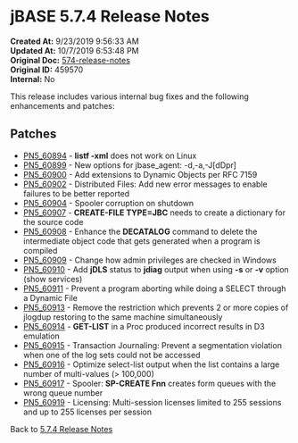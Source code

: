 # jBASE 5.7.4 Release Notes

**Created At:** 9/23/2019 9:56:33 AM  
**Updated At:** 10/7/2019 6:53:48 PM  
**Original Doc:** [574-release-notes](https://docs.jbase.com/75024-5-7-4-release-notes/574-release-notes)  
**Original ID:** 459570  
**Internal:** No  

This release includes various internal bug fixes and the following enhancements and patches:

## Patches

- [PN5\_60894](./../pn5_60894) - **listf -xml** does not work on Linux
- [PN5\_60899](./../pn5_60899) - New options for jbase\_agent: -d,-a,-J[dDpr]
- [PN5\_60900](./../pn5_60900) - Add extensions to Dynamic Objects per RFC 7159
- [PN5\_60902](./../pn5_60902) - Distributed Files: Add new error messages to enable failures to be better reported
- [PN5\_60904](./../pn5_60904) - Spooler corruption on shutdown
- [PN5\_60907](./../pn5_60907) - **CREATE-FILE TYPE=JBC** needs to create a dictionary for the source code
- [PN5\_60908](./../pn5_60908) - Enhance the **DECATALOG** command to delete the intermediate object code that gets generated when a program is compiled
- [PN5\_60909](./../pn5_60909) - Change how admin privileges are checked in Windows
- [PN5\_60910](./../pn5_60910) - Add **jDLS** status to **jdiag** output when using **-s** or **-v** option (show services)
- [PN5\_60911](./../pn5_60911) - Prevent a program aborting while doing a SELECT through a Dynamic File
- [PN5\_60913](./../pn5_60913) - Remove the restriction which prevents 2 or more copies of jlogdup restoring to the same machine simultaneously
- [PN5\_60914](./../pn5_60914) - **GET-LIST** in a Proc produced incorrect results in D3 emulation
- [PN5\_60915](./../pn5_60915) - Transaction Journaling: Prevent a segmentation violation when one of the log sets could not be accessed
- [PN5\_60916](./../pn5_60916) - Optimize select-list output when the list contains a large number of multi-values (&gt; 100,000)
- [PN5\_60917](./../pn5_60917) - Spooler: **SP-CREATE Fnn** creates form queues with the wrong queue number
- [PN5\_60919](./../pn5_60919) - Licensing: Multi-session licenses limited to 255 sessions and up to 255 licenses per session

Back to [5.7.4 Release Notes](./../README.md)
